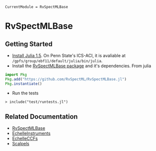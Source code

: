 ```@meta
CurrentModule = RvSpectMLBase
```

# RvSpectMLBase

## Getting Started

- [Install Julia 1.5](https://julialang.org/downloads/).  On Penn State's ICS-ACI, it is avaliable at  `/gpfs/group/ebf11/default/julia/bin/julia`.
- Install the [RvSpectMLBase package](https://github.com/RvSpectML/RvSpectMLBase.jl) and it's dependencies.  From julia
```julia
import Pkg
Pkg.add("https://github.com/RvSpectML/RvSpectMLBase.jl")
Pkg.instantiate()
```
- Run the tests
```
> include("test/runtests.jl")
```


## Related Documentation
- [RvSpectMLBase](https://rvspectml.github.io/RvSpectMLBase.jl/stable/)
- [EchelleInstruments](https://rvspectml.github.io/EchelleInstruments.jl/stable/)
- [EchelleCCFs](https://rvspectml.github.io/EchelleCCFs.jl/stable)
- [Scalpels](https://rvspectml.github.io/Scalpels.jl/stable/)


